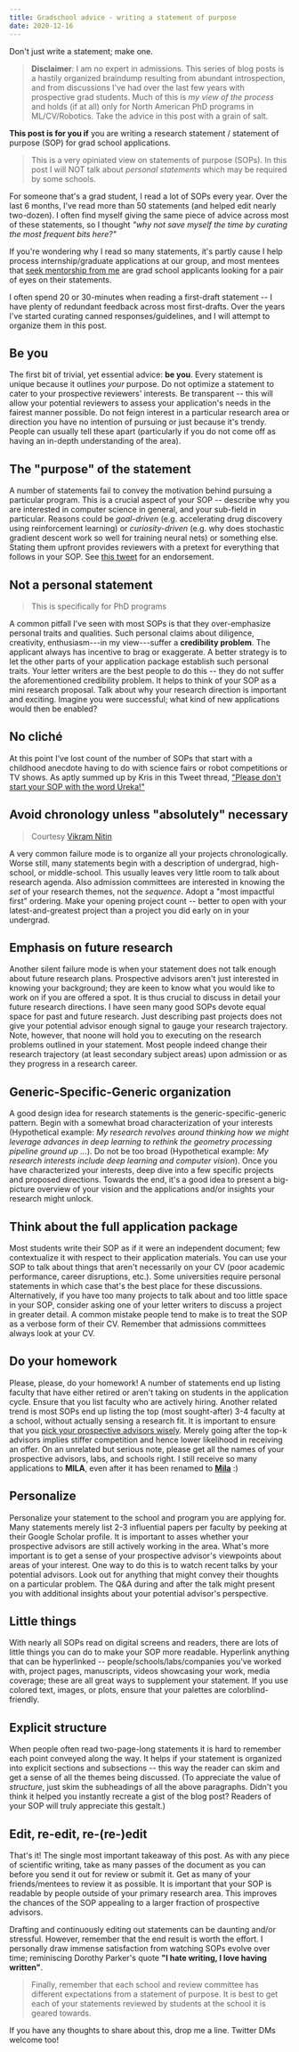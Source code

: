 ```yaml
---
title: Gradschool advice - writing a statement of purpose
date: 2020-12-16
---
```


Don't just write a statement; make one.

> **Disclaimer**: I am no expert in admissions. This series of blog posts is a hastily organized braindump resulting from abundant introspection, and from discussions I've had over the last few years with prospective grad students. Much of this is _my view of the process_ and holds (if at all) only for North American PhD programs in ML/CV/Robotics. Take the advice in this post with a grain of salt.

**This post is for you if** you are writing a research statement / statement of purpose (SOP) for grad school applications.

> This is a very opiniated view on statements of purpose (SOPs). In this post I will NOT talk about *personal statements* which may be required by some schools.

For someone that's a grad student, I read a lot of SOPs every year. Over the last 6 months, I've read more than 50 statements (and helped edit nearly two-dozen). I often find myself giving the same piece of advice across most of these statements, so I thought *"why not save myself the time by curating the most frequent bits here?"*

If you're wondering why I read so many statements, it's partly cause I help process internship/graduate applications at our group, and most mentees that [seek mentorship from me](https://docs.google.com/forms/d/e/1FAIpQLSc5F-ZuxaeJn6W4oQKDvuItXE7OuV2s0s0vZXE1QB5EzizbwQ/viewform?usp=sf_link) are grad school applicants looking for a pair of eyes on their statements.

I often spend 20 or 30-minutes when reading a first-draft statement -- I have plenty of redundant feedback across most first-drafts. Over the years I've started curating canned responses/guidelines, and I will attempt to organize them in this post.


## Be you

The first bit of trivial, yet essential advice: **be you**. Every statement is unique because it outlines *your* purpose. Do not optimize a statement to cater to your prospective reviewers' interests. Be transparent -- this will allow your potential reviewers to assess your application's needs in the fairest manner possible. Do not feign interest in a particular research area or direction you have no intention of pursuing or just because it's trendy. People can usually tell these apart (particularly if you do not come off as having an in-depth understanding of the area).


## The "purpose" of the statement

A number of statements fail to convey the motivation behind pursuing a particular program. This is a crucial aspect of your SOP -- describe why you are interested in computer science in general, and your sub-field in particular. Reasons could be *goal-driven* (e.g. accelerating drug discovery using reinforcement learning) or *curiosity-driven* (e.g. why does stochastic gradient descent work so well for training neural nets) or something else. Stating them upfront provides reviewers with a pretext for everything that follows in your SOP. See [this tweet](https://twitter.com/kkitani/status/1339225283774308354?s=20) for an endorsement.


## Not a personal statement

> This is specifically for PhD programs

A common pitfall I've seen with most SOPs is that they over-emphasize personal traits and qualities. Such personal claims about diligence, creativity, enthusiasm---in my view---suffer a **credibility problem**. The applicant always has incentive to brag or exaggerate. A better strategy is to let the other parts of your application package establish such personal traits. Your letter writers are the best people to do this -- they do not suffer the aforementioned credibility problem. It helps to think of your SOP as a mini research proposal. Talk about why your research direction is important and exciting. Imagine you were successful; what kind of new applications would then be enabled?


## No cliché

At this point I've lost count of the number of SOPs that start with a childhood anecdote having to do with science fairs or robot competitions or TV shows. As aptly summed up by Kris in this Tweet thread, ["Please don't start your SOP with the word Ureka!"](https://twitter.com/kkitani/status/1334307658426445825?s=20)


## Avoid chronology unless "absolutely" necessary

> Courtesy [Vikram Nitin](https://scholar.google.com/citations?user=FLiz6csAAAAJ&hl=en)

A very common failure mode is to organize all your projects chronologically. Worse still, many statements begin with a description of undergrad, high-school, or middle-school. This usually leaves very little room to talk about research agenda. Also admission committees are interested in knowing the _set_ of your research themes, not the _sequence_. Adopt a "most impactful first" ordering. Make your opening project count -- better to open with your latest-and-greatest project than a project you did early on in your undergrad.


## Emphasis on future research

Another silent failure mode is when your statement does not talk enough about future research plans. Prospective advisors aren't just interested in knowing your background; they are keen to know what you would like to work on if you are offered a spot. It is thus crucial to discuss in detail your future research directions. I have seen many good SOPs devote equal space for past and future research. Just describing past projects does not give your potential advisor enough signal to gauge your research trajectory. Note, however, that noone will hold you to executing on the research problems outlined in your statement. Most people indeed change their research trajectory (at least secondary subject areas) upon admission or as they progress in a research career.


## Generic-Specific-Generic organization

A good design idea for research statements is the generic-specific-generic pattern. Begin with a somewhat broad characterization of your interests (Hypothetical example: *My research revolves around thinking how we might leverage advances in deep learning to rethink the geometry processing pipeline ground up ...*). Do not be too broad (Hypothetical example: *My research interests include deep learning and computer vision*). Once you have characterized your interests, deep dive into a few specific projects and proposed directions. Towards the end, it's a good idea to present a big-picture overview of your vision and the applications and/or insights your research might unlock.


## Think about the full application package

Most students write their SOP as if it were an independent document; few contextualize it with respect to their application materials. You can use your SOP to talk about things that aren't necessarily on your CV (poor academic performance, career disruptions, etc.). Some universities require personal statements in which case that's the best place for these discussions. Alternatively, if you have too many projects to talk about and too little space in your SOP, consider asking one of your letter writers to discuss a project in greater detail. A common mistake people tend to make is to treat the SOP as a verbose form of their CV. Remember that admissions committees always look at your CV.


## Do your homework

Please, please, do your homework! A number of statements end up listing faculty that have either retired or aren't taking on students in the application cycle. Ensure that you list faculty who are actively hiring. Another related trend is most SOPs end up listing the top (most sought-after) 3-4 faculty at a school, without actually sensing a research fit. It is important to ensure that you [pick your prospective advisors wisely](http://krrish94.github.io/blog/gradschool-pick-school/). Merely going after the top-k advisors implies stiffer competition and hence lower likelihood in receiving an offer. On an unrelated but serious note, please get all the names of your prospective advisors, labs, and schools right. I still receive so many applications to **MILA**, even after it has been renamed to **[Mila](https://mila.quebec/en)** :)


## Personalize

Personalize your statement to the school and program you are applying for. Many statements merely list 2-3 influential papers per faculty by peeking at their Google Scholar profile. It is important to asses whether your prospective advisors are still actively working in the area. What's more important is to get a sense of your prospective advisor's viewpoints about areas of your interest. One way to do this is to watch recent talks by your potential advisors. Look out for anything that might convey their thoughts on a particular problem. The Q&A during and after the talk might present you with additional insights about your potential advisor's perspective.


## Little things

With nearly all SOPs read on digital screens and readers, there are lots of little things you can do to make your SOP more readable. Hyperlink anything that can be hyperlinked -- people/schools/labs/companies you've worked with, project pages, manuscripts, videos showcasing your work, media coverage; these are all great ways to supplement your statement. If you use colored text, images, or plots, ensure that your palettes are colorblind-friendly.


## Explicit structure

When people often read two-page-long statements it is hard to remember each point conveyed along the way. It helps if your statement is organized into explicit sections and subsections -- this way the reader can skim and get a sense of all the themes being discussed. (To appreciate the value of _structure_, just skim the subheadings of all the above paragraphs. Didn't you think it helped you instantly recreate a gist of the blog post? Readers of your SOP will truly appreciate this gestalt.)


## Edit, re-edit, re-(re-)edit

That's it! The single most important takeaway of this post. As with any piece of scientific writing, take as many passes of the document as you can before you send it out for review or submit it. Get as many of your friends/mentees to review it as possible. It is important that your SOP is readable by people outside of your primary research area. This improves the chances of the SOP appealing to a larger fraction of prospective advisors.

Drafting and continuously editing out statements can be daunting and/or stressful. However, remember that the end result is worth the effort. I personally draw immense satisfaction from watching SOPs evolve over time; reminiscing Dorothy Parker's quote **"I hate writing, I love having written"**.

> Finally, remember that each school and review committee has different expectations from a statement of purpose. It is best to get each of your statements reviewed by students at the school it is geared towards.

If you have any thoughts to share about this, drop me a line. Twitter DMs welcome too!
